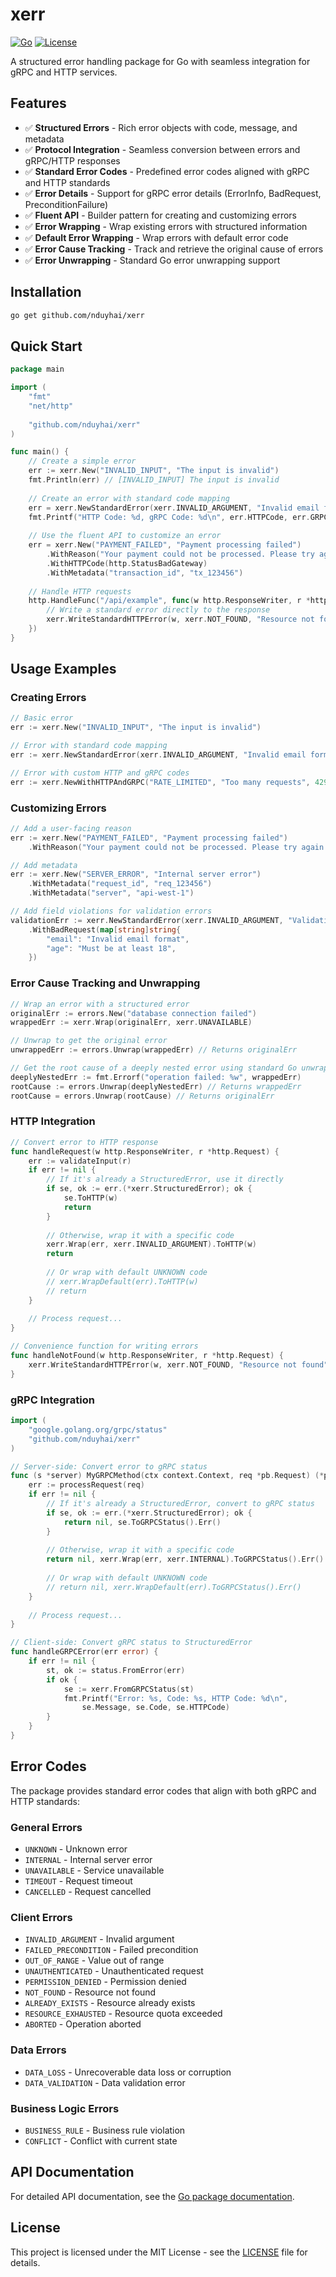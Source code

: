 # xerr

[![Go](https://img.shields.io/badge/go-1.24+-blue)](https://go.dev/)
[![License](https://img.shields.io/github/license/nduyhai/xerr)](LICENSE)

A structured error handling package for Go with seamless integration for gRPC and HTTP services.

## Features

- ✅ **Structured Errors** - Rich error objects with code, message, and metadata
- ✅ **Protocol Integration** - Seamless conversion between errors and gRPC/HTTP responses
- ✅ **Standard Error Codes** - Predefined error codes aligned with gRPC and HTTP standards
- ✅ **Error Details** - Support for gRPC error details (ErrorInfo, BadRequest, PreconditionFailure)
- ✅ **Fluent API** - Builder pattern for creating and customizing errors
- ✅ **Error Wrapping** - Wrap existing errors with structured information
- ✅ **Default Error Wrapping** - Wrap errors with default error code
- ✅ **Error Cause Tracking** - Track and retrieve the original cause of errors
- ✅ **Error Unwrapping** - Standard Go error unwrapping support

## Installation

```bash
go get github.com/nduyhai/xerr
```

## Quick Start

```go
package main

import (
	"fmt"
	"net/http"
	
	"github.com/nduyhai/xerr"
)

func main() {
	// Create a simple error
	err := xerr.New("INVALID_INPUT", "The input is invalid")
	fmt.Println(err) // [INVALID_INPUT] The input is invalid
	
	// Create an error with standard code mapping
	err = xerr.NewStandardError(xerr.INVALID_ARGUMENT, "Invalid email format")
	fmt.Printf("HTTP Code: %d, gRPC Code: %d\n", err.HTTPCode, err.GRPCCode)
	
	// Use the fluent API to customize an error
	err = xerr.New("PAYMENT_FAILED", "Payment processing failed")
		.WithReason("Your payment could not be processed. Please try again.")
		.WithHTTPCode(http.StatusBadGateway)
		.WithMetadata("transaction_id", "tx_123456")
	
	// Handle HTTP requests
	http.HandleFunc("/api/example", func(w http.ResponseWriter, r *http.Request) {
		// Write a standard error directly to the response
		xerr.WriteStandardHTTPError(w, xerr.NOT_FOUND, "Resource not found")
	})
}
```

## Usage Examples

### Creating Errors

```go
// Basic error
err := xerr.New("INVALID_INPUT", "The input is invalid")

// Error with standard code mapping
err := xerr.NewStandardError(xerr.INVALID_ARGUMENT, "Invalid email format")

// Error with custom HTTP and gRPC codes
err := xerr.NewWithHTTPAndGRPC("RATE_LIMITED", "Too many requests", 429, codes.ResourceExhausted)
```

### Customizing Errors

```go
// Add a user-facing reason
err := xerr.New("PAYMENT_FAILED", "Payment processing failed")
	.WithReason("Your payment could not be processed. Please try again.")

// Add metadata
err := xerr.New("SERVER_ERROR", "Internal server error")
	.WithMetadata("request_id", "req_123456")
	.WithMetadata("server", "api-west-1")

// Add field violations for validation errors
validationErr := xerr.NewStandardError(xerr.INVALID_ARGUMENT, "Validation failed")
	.WithBadRequest(map[string]string{
		"email": "Invalid email format",
		"age": "Must be at least 18",
	})
```

### Error Cause Tracking and Unwrapping

```go
// Wrap an error with a structured error
originalErr := errors.New("database connection failed")
wrappedErr := xerr.Wrap(originalErr, xerr.UNAVAILABLE)

// Unwrap to get the original error
unwrappedErr := errors.Unwrap(wrappedErr) // Returns originalErr

// Get the root cause of a deeply nested error using standard Go unwrapping
deeplyNestedErr := fmt.Errorf("operation failed: %w", wrappedErr)
rootCause := errors.Unwrap(deeplyNestedErr) // Returns wrappedErr
rootCause = errors.Unwrap(rootCause) // Returns originalErr
```

### HTTP Integration

```go
// Convert error to HTTP response
func handleRequest(w http.ResponseWriter, r *http.Request) {
	err := validateInput(r)
	if err != nil {
		// If it's already a StructuredError, use it directly
		if se, ok := err.(*xerr.StructuredError); ok {
			se.ToHTTP(w)
			return
		}
		
		// Otherwise, wrap it with a specific code
		xerr.Wrap(err, xerr.INVALID_ARGUMENT).ToHTTP(w)
		return
		
		// Or wrap with default UNKNOWN code
		// xerr.WrapDefault(err).ToHTTP(w)
		// return
	}
	
	// Process request...
}

// Convenience function for writing errors
func handleNotFound(w http.ResponseWriter, r *http.Request) {
	xerr.WriteStandardHTTPError(w, xerr.NOT_FOUND, "Resource not found")
}
```

### gRPC Integration

```go
import (
	"google.golang.org/grpc/status"
	"github.com/nduyhai/xerr"
)

// Server-side: Convert error to gRPC status
func (s *server) MyGRPCMethod(ctx context.Context, req *pb.Request) (*pb.Response, error) {
	err := processRequest(req)
	if err != nil {
		// If it's already a StructuredError, convert to gRPC status
		if se, ok := err.(*xerr.StructuredError); ok {
			return nil, se.ToGRPCStatus().Err()
		}
		
		// Otherwise, wrap it with a specific code
		return nil, xerr.Wrap(err, xerr.INTERNAL).ToGRPCStatus().Err()
		
		// Or wrap with default UNKNOWN code
		// return nil, xerr.WrapDefault(err).ToGRPCStatus().Err()
	}
	
	// Process request...
}

// Client-side: Convert gRPC status to StructuredError
func handleGRPCError(err error) {
	if err != nil {
		st, ok := status.FromError(err)
		if ok {
			se := xerr.FromGRPCStatus(st)
			fmt.Printf("Error: %s, Code: %s, HTTP Code: %d\n", 
				se.Message, se.Code, se.HTTPCode)
		}
	}
}
```

## Error Codes

The package provides standard error codes that align with both gRPC and HTTP standards:

### General Errors
- `UNKNOWN` - Unknown error
- `INTERNAL` - Internal server error
- `UNAVAILABLE` - Service unavailable
- `TIMEOUT` - Request timeout
- `CANCELLED` - Request cancelled

### Client Errors
- `INVALID_ARGUMENT` - Invalid argument
- `FAILED_PRECONDITION` - Failed precondition
- `OUT_OF_RANGE` - Value out of range
- `UNAUTHENTICATED` - Unauthenticated request
- `PERMISSION_DENIED` - Permission denied
- `NOT_FOUND` - Resource not found
- `ALREADY_EXISTS` - Resource already exists
- `RESOURCE_EXHAUSTED` - Resource quota exceeded
- `ABORTED` - Operation aborted

### Data Errors
- `DATA_LOSS` - Unrecoverable data loss or corruption
- `DATA_VALIDATION` - Data validation error

### Business Logic Errors
- `BUSINESS_RULE` - Business rule violation
- `CONFLICT` - Conflict with current state

## API Documentation

For detailed API documentation, see the [Go package documentation](https://pkg.go.dev/github.com/nduyhai/xerr).

## License

This project is licensed under the MIT License - see the [LICENSE](LICENSE) file for details.